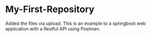 # My-First-Repository
Added the files via upload.
This is an example to a springboot web application with a Restful API using Postman.
